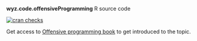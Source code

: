 
**wyz.code.offensiveProgramming** R source code

[![cran checks](https://cranchecks.info/badges/summary/wyz.code.offensiveProgramming)](https://cran.r-project.org/web/checks/check_results_wyz.code.offensiveProgramming.html)

Get access to [Offensive programming book](https://neonira.github.io/offensiveProgrammingBook/) to get introduced to the topic. 

